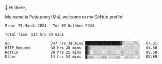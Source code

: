 👋 Hi there,

My name is Puttapong (Ma), welcome to my GitHub profile!

<!--START_SECTION:waka-->

```txt
From: 25 March 2024 - To: 07 October 2024

Total Time: 516 hrs 30 mins

Go                   347 hrs 39 mins ████████████████▓░░░░░░░░   67.31 %
HTTP Request         30 hrs 20 mins  █▒░░░░░░░░░░░░░░░░░░░░░░░   05.88 %
Kotlin               28 hrs 25 mins  █▒░░░░░░░░░░░░░░░░░░░░░░░   05.50 %
Other                14 hrs 54 mins  ▓░░░░░░░░░░░░░░░░░░░░░░░░   02.89 %
```

<!--END_SECTION:waka-->
